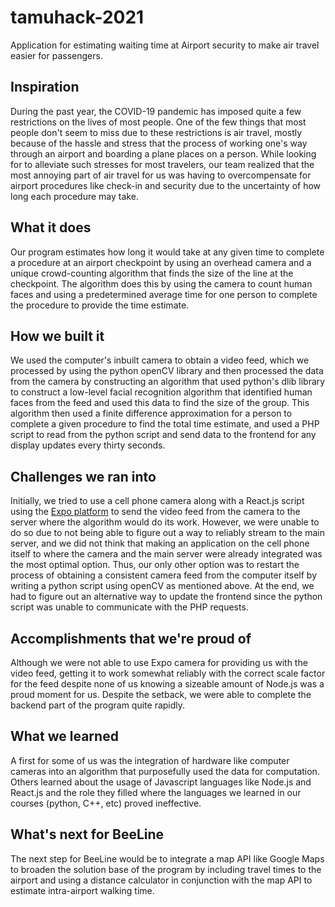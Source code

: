 # tamuhack-2021
Application for estimating waiting time at Airport security to make air travel easier for passengers.

## Inspiration
During the past year, the COVID-19 pandemic has imposed quite a few restrictions on the lives of most people. One of the few things that most people don't seem to miss due to these restrictions is air travel, mostly because of the hassle and stress that the process of working one's way through an airport and boarding a plane places on a person. While looking for to alleviate such stresses for most travelers, our team realized that the most annoying part of air travel for us was having to overcompensate for airport procedures like check-in and security due to the uncertainty of how long each procedure may take.

## What it does
Our program estimates how long it would take at any given time to complete a procedure at an airport checkpoint by using an overhead camera and a unique crowd-counting algorithm that finds the size of the line at the checkpoint. The algorithm does this by using the camera to count human faces and using a predetermined average time for one person to complete the procedure to provide the time estimate.

## How we built it
We used the computer's inbuilt camera to obtain a video feed, which we processed by using the python openCV library and then processed the data from the camera by constructing an algorithm that used python's dlib library to construct a low-level facial recognition algorithm that identified human faces from the feed and used this data to find the size of the group. This algorithm then used a finite difference approximation for a person to complete a given procedure to find the total time estimate, and used a PHP script to read from the python script and send data to the frontend for any display updates every thirty seconds.

## Challenges we ran into
Initially, we tried to use a cell phone camera along with a React.js script using the [Expo platform](https://docs.expo.io/) to send the video feed from the camera to the server where the algorithm would do its work. However, we were unable to do so due to not being able to figure out a way to reliably stream to the main server, and we did not think that making an application on the cell phone itself to where the camera and the main server were already integrated was the most optimal option. Thus, our only other option was to restart the process of obtaining a consistent camera feed from the computer itself by writing a python script using openCV as mentioned above. At the end, we had to figure out an alternative way to update the frontend since the python script was unable to communicate with the PHP requests.

## Accomplishments that we're proud of
Although we were not able to use Expo camera for providing us with the video feed, getting it to work somewhat reliably with the correct scale factor for the feed despite none of us knowing a sizeable amount of Node.js was a proud moment for us. Despite the setback, we were able to complete the backend part of the program quite rapidly.

## What we learned
A first for some of us was the integration of hardware like computer cameras into an algorithm that purposefully used the data for computation. Others learned about the usage of Javascript languages like Node.js and React.js and the role they filled where the languages we learned in our courses (python, C++, etc) proved ineffective.

## What's next for BeeLine
The next step for BeeLine would be to integrate a map API like Google Maps to broaden the solution base of the program by including travel times to the airport and using a distance calculator in conjunction with the map API to estimate intra-airport walking time.
